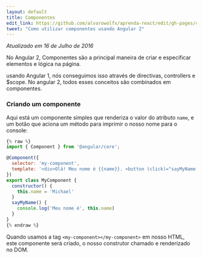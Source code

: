 ```yaml
---
layout: default
title: Componentes
edit_link: https://github.com/alvarowolfx/aprenda-react/edit/gh-pages/components/index.md
tweet: "Como utilizar componentes usando Angular 2"
---
```


_Atualizado em 16 de Julho de 2016_

No Angular 2, Componentes são a principal maneira de criar e especificar elementos e lógica na página.

usando Angular 1, nós conseguimos isso através de directivas, controllers e $scope. No angular 2, todos esses conceitos
são combinados em componentes.

### Criando um componente

Aqui está um componente simples que renderiza o valor do atributo `name`, e um botão que aciona um método para imprimir o nosso nome para o console:

```javascript
{% raw %}
import { Component } from '@angular/core';

@Component({
  selector: 'my-component',
  template: '<div>Olá! Meu nome é {{name}}. <button (click)="sayMyName()">Diga meu nome</button></div>'
})
export class MyComponent {
  constructor() {
    this.name = 'Michael'
  }
  sayMyName() {
    console.log('Meu nome é', this.name)
  }
}
{% endraw %}
```

Quando usamos a tag `<my-component></my-component>` em nosso HTML, este componente será criado, o nosso construtor chamado e renderizado no DOM.
